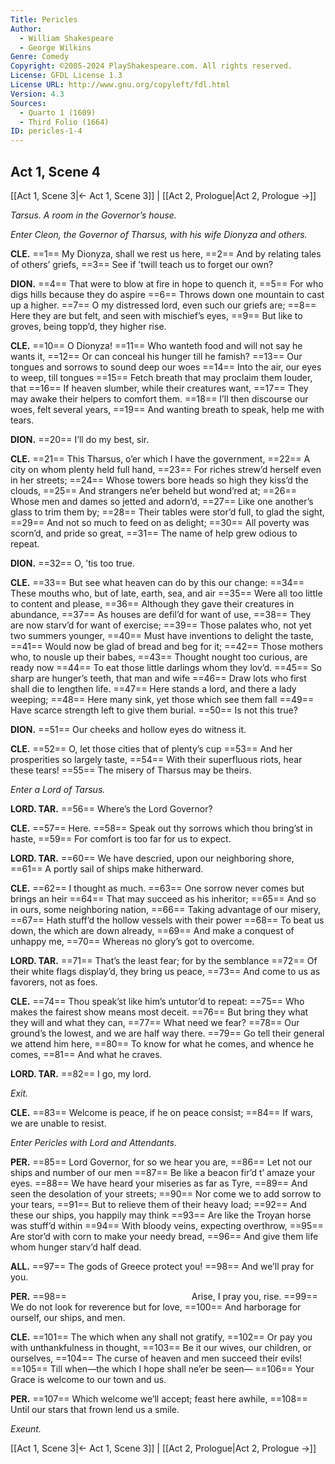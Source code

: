 ```yaml
---
Title: Pericles
Author: 
  - William Shakespeare
  - George Wilkins
Genre: Comedy
Copyright: ©2005-2024 PlayShakespeare.com. All rights reserved.
License: GFDL License 1.3
License URL: http://www.gnu.org/copyleft/fdl.html
Version: 4.3
Sources:
  - Quarto 1 (1609)
  - Third Folio (1664)
ID: pericles-1-4
---
```


## Act 1, Scene 4
[[Act 1, Scene 3|← Act 1, Scene 3]] | [[Act 2, Prologue|Act 2, Prologue →]]

*Tarsus. A room in the Governor’s house.*

*Enter Cleon, the Governor of Tharsus, with his wife Dionyza and others.*

**CLE.**
==1== My Dionyza, shall we rest us here,
==2== And by relating tales of others’ griefs,
==3== See if ’twill teach us to forget our own?

**DION.**
==4== That were to blow at fire in hope to quench it,
==5== For who digs hills because they do aspire
==6== Throws down one mountain to cast up a higher.
==7== O my distressed lord, even such our griefs are;
==8== Here they are but felt, and seen with mischief’s eyes,
==9== But like to groves, being topp’d, they higher rise.

**CLE.**
==10== O Dionyza!
==11== Who wanteth food and will not say he wants it,
==12== Or can conceal his hunger till he famish?
==13== Our tongues and sorrows to sound deep our woes
==14== Into the air, our eyes to weep, till tongues
==15== Fetch breath that may proclaim them louder, that
==16== If heaven slumber, while their creatures want,
==17== They may awake their helpers to comfort them.
==18== I’ll then discourse our woes, felt several years,
==19== And wanting breath to speak, help me with tears.

**DION.**
==20== I’ll do my best, sir.

**CLE.**
==21== This Tharsus, o’er which I have the government,
==22== A city on whom plenty held full hand,
==23== For riches strew’d herself even in her streets;
==24== Whose towers bore heads so high they kiss’d the clouds,
==25== And strangers ne’er beheld but wond’red at;
==26== Whose men and dames so jetted and adorn’d,
==27== Like one another’s glass to trim them by;
==28== Their tables were stor’d full, to glad the sight,
==29== And not so much to feed on as delight;
==30== All poverty was scorn’d, and pride so great,
==31== The name of help grew odious to repeat.

**DION.**
==32== O, ’tis too true.

**CLE.**
==33== But see what heaven can do by this our change:
==34== These mouths who, but of late, earth, sea, and air
==35== Were all too little to content and please,
==36== Although they gave their creatures in abundance,
==37== As houses are defil’d for want of use,
==38== They are now starv’d for want of exercise;
==39== Those palates who, not yet two summers younger,
==40== Must have inventions to delight the taste,
==41== Would now be glad of bread and beg for it;
==42== Those mothers who, to nousle up their babes,
==43== Thought nought too curious, are ready now
==44== To eat those little darlings whom they lov’d.
==45== So sharp are hunger’s teeth, that man and wife
==46== Draw lots who first shall die to lengthen life.
==47== Here stands a lord, and there a lady weeping;
==48== Here many sink, yet those which see them fall
==49== Have scarce strength left to give them burial.
==50== Is not this true?

**DION.**
==51== Our cheeks and hollow eyes do witness it.

**CLE.**
==52== O, let those cities that of plenty’s cup
==53== And her prosperities so largely taste,
==54== With their superfluous riots, hear these tears!
==55== The misery of Tharsus may be theirs.

*Enter a Lord of Tarsus.*

**LORD. TAR.**
==56== Where’s the Lord Governor?

**CLE.**
==57== Here.
==58== Speak out thy sorrows which thou bring’st in haste,
==59== For comfort is too far for us to expect.

**LORD. TAR.**
==60== We have descried, upon our neighboring shore,
==61== A portly sail of ships make hitherward.

**CLE.**
==62== I thought as much.
==63== One sorrow never comes but brings an heir
==64== That may succeed as his inheritor;
==65== And so in ours, some neighboring nation,
==66== Taking advantage of our misery,
==67== Hath stuff’d the hollow vessels with their power
==68== To beat us down, the which are down already,
==69== And make a conquest of unhappy me,
==70== Whereas no glory’s got to overcome.

**LORD. TAR.**
==71== That’s the least fear; for by the semblance
==72== Of their white flags display’d, they bring us peace,
==73== And come to us as favorers, not as foes.

**CLE.**
==74== Thou speak’st like him’s untutor’d to repeat:
==75== Who makes the fairest show means most deceit.
==76== But bring they what they will and what they can,
==77== What need we fear?
==78== Our ground’s the lowest, and we are half way there.
==79== Go tell their general we attend him here,
==80== To know for what he comes, and whence he comes,
==81== And what he craves.

**LORD. TAR.**
==82== I go, my lord.

*Exit.*

**CLE.**
==83== Welcome is peace, if he on peace consist;
==84== If wars, we are unable to resist.

*Enter Pericles with Lord and Attendants.*

**PER.**
==85== Lord Governor, for so we hear you are,
==86== Let not our ships and number of our men
==87== Be like a beacon fir’d t’ amaze your eyes.
==88== We have heard your miseries as far as Tyre,
==89== And seen the desolation of your streets;
==90== Nor come we to add sorrow to your tears,
==91== But to relieve them of their heavy load;
==92== And these our ships, you happily may think
==93== Are like the Troyan horse was stuff’d within
==94== With bloody veins, expecting overthrow,
==95== Are stor’d with corn to make your needy bread,
==96== And give them life whom hunger starv’d half dead.

**ALL.**
==97== The gods of Greece protect you!
==98== And we’ll pray for you.

**PER.**
==98==               Arise, I pray you, rise.
==99== We do not look for reverence but for love,
==100== And harborage for ourself, our ships, and men.

**CLE.**
==101== The which when any shall not gratify,
==102== Or pay you with unthankfulness in thought,
==103== Be it our wives, our children, or ourselves,
==104== The curse of heaven and men succeed their evils!
==105== Till when—the which I hope shall ne’er be seen⁠—
==106== Your Grace is welcome to our town and us.

**PER.**
==107== Which welcome we’ll accept; feast here awhile,
==108== Until our stars that frown lend us a smile.

*Exeunt.*

[[Act 1, Scene 3|← Act 1, Scene 3]] | [[Act 2, Prologue|Act 2, Prologue →]]